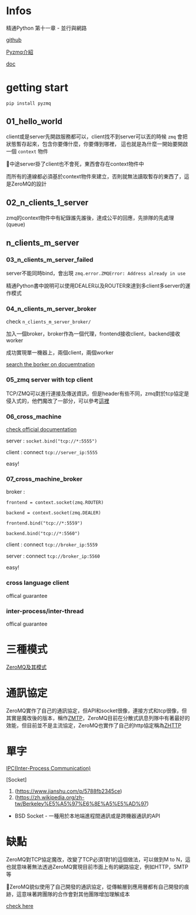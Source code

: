 # Infos

精通Python 第十一章 - 並行與網路

[github](https://github.com/zeromq/pyzmq)

[Pyzmq介紹](https://iter01.com/524761.html)

[doc](https://zeromq.org/get-started/?language=python&library=pyzmq#)

# getting start

 `pip install pyzmq`

## 01_hello_world

client或是server先開啟服務都可以，client找不到server可以丟的時候 `zmq` 會把狀態暫存起來，包含你要傳什麼，你要傳到哪裡，
這也就是為什麼一開始要開啟一個 `context` 物件

中途server掛了client也不會死，東西會存在context物件中

而所有的連線都必須基於context物件來建立，否則就無法讀取暫存的東西了，這是ZeroMQ的設計

## 02_n_clients_1_server

zmq的context物件中有紀錄誰先誰後，達成公平的回應，先排隊的先處理(queue)

## n_clients_m_server

### 03_n_clients_m_server_failed

server不能同時bind，會出現
 `zmq.error.ZMQError: Address already in use`

精通Python書中說明可以使用DEALER以及ROUTER來達到多client多server的運作模式

### 04_n_clients_m_server_broker

check `n_clients_m_server_broker/`

加入一個broker，broker作為一個代理，frontend接收client，backend接收worker

成功實現單一機器上，兩個client，兩個worker

[search the borker on docuemtnation](https://zguide.zeromq.org/docs/chapter2/)

### 05_zmq server with tcp client

TCP/ZMQ可以進行連接及傳送資訊，但是header有些不同，zmq對於tcp協定是侵入式的，他們魔改了一部分，可以參考[這裡](https://www.cnblogs.com/neooelric/p/9020872.html)

### 06_cross_machine

[check official documentation](http://api.zeromq.org/2-1:zmq-tcp)

server : `socket.bind("tcp://*:5555")`

client : connect `tcp://server_ip:5555`

easy!

### 07_cross_machine_broker

broker : 

 `frontend = context.socket(zmq.ROUTER)`

 `backend = context.socket(zmq.DEALER)`

 `frontend.bind("tcp://*:5559")`

 `backend.bind("tcp://*:5560")`

client : connect `tcp://broker_ip:5559`

server : connect `tcp://broker_ip:5560`

easy!

### cross language client

offical guarantee

### inter-process/inter-thread

offical guarantee

# 三種模式

[ZeroMQ及其模式](https://zhuanlan.zhihu.com/p/22947038)

# 通訊協定

ZeroMQ實作了自己的通訊協定，但API和socket很像，連接方式和tcp很像，但其實是魔改後的版本，稱作[ZMTP](https://rfc.zeromq.org/spec/23/)，ZeroMQ目前在分散式訊息列隊中有著最好的效能，但目前並不是主流協定，ZeroMQ也實作了自己的http協定稱為[ZHTTP](https://rfc.zeromq.org/spec/33/)

# 單字

[IPC(Inter-Process Communication)](https://www.jianshu.com/p/5788fb2345ce)

[Socket]

1. (https://www.jianshu.com/p/5788fb2345ce)
2. (https://zh.wikipedia.org/zh-tw/Berkeley%E5%A5%97%E6%8E%A5%E5%AD%97)

* BSD Socket - 一種用於本地端進程間通訊或是跨機器通訊的API

# 缺點

ZeroMQ對TCP協定魔改，改變了TCP必須1對1的這個做法，可以做到M to N，這也就意味著無法透過ZeroMQ實現目前市面上有的網路協定，例如HTTP，SMTP等

ZeroMQ貌似使用了自己開發的通訊協定，從傳輸層到應用層都有自己開發的痕跡，這意味著跨團隊的合作會對其他團隊增加理解成本

[check here](https://blog.csdn.net/zhangzhebjut/article/details/12884149)
